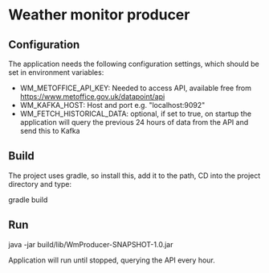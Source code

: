 # Weather monitor producer

## Configuration

The application needs the following configuration settings, which should be set in environment variables:

 - WM_METOFFICE_API_KEY: Needed to access API, available free from https://www.metoffice.gov.uk/datapoint/api
 - WM_KAFKA_HOST: Host and port e.g. "localhost:9092"
 - WM_FETCH_HISTORICAL_DATA: optional, if set to true, on startup the application will query the previous 24 hours of data from the API and send this to Kafka
 
## Build

The project uses gradle, so install this, add it to the path, CD into the project directory and type:

gradle build

## Run

java -jar build/lib/WmProducer-SNAPSHOT-1.0.jar

Application will run until stopped, querying the API every hour. 
